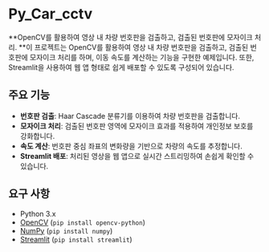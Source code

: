 # Py_Car_cctv
**OpenCV를 활용하여 영상 내 차량 번호판을 검출하고, 검출된 번호판에 모자이크 처리.
**이 프로젝트는 OpenCV를 활용하여 영상 내 차량 번호판을 검출하고, 검출된 번호판에 모자이크 처리를 하며, 이동 속도를 계산하는 기능을 구현한 예제입니다. 또한, Streamlit을 사용하여 웹 앱 형태로 쉽게 배포할 수 있도록 구성되어 있습니다.

## 주요 기능

- **번호판 검출**: Haar Cascade 분류기를 이용하여 차량 번호판을 검출합니다.
- **모자이크 처리**: 검출된 번호판 영역에 모자이크 효과를 적용하여 개인정보 보호를 강화합니다.
- **속도 계산**: 번호판 중심 좌표의 변화량을 기반으로 차량의 속도를 추정합니다.
- **Streamlit 배포**: 처리된 영상을 웹 앱으로 실시간 스트리밍하여 손쉽게 확인할 수 있습니다.

## 요구 사항

- Python 3.x
- [OpenCV](https://opencv.org/) (`pip install opencv-python`)
- [NumPy](https://numpy.org/) (`pip install numpy`)
- [Streamlit](https://streamlit.io/) (`pip install streamlit`)
